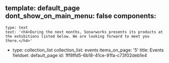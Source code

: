 template: default_page
dont_show_on_main_menu: false
components:
  -
    type: text
    text: '<h4>During the next months, Sonarworks presents its products at the exhibitions listed below. We are looking forward to meet you there.</h4>'
  -
    type: collection_list
    collection_list: events
    items_on_page: '5'
title: Events
fieldset: default_page
id: 1ff8ffd5-6b18-41ce-91fa-c73f02deb1e4
